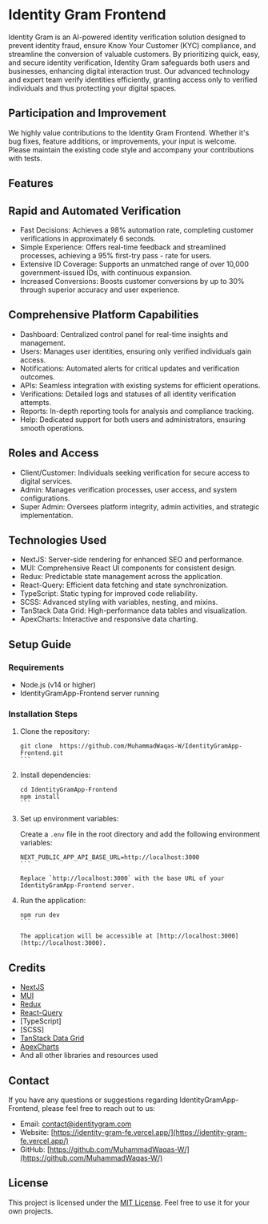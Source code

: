 # Identity Gram Frontend

Identity Gram is an AI-powered identity verification solution designed to prevent identity fraud, ensure Know Your Customer (KYC) compliance, and streamline the conversion of valuable customers. By prioritizing quick, easy, and secure identity verification, Identity Gram safeguards both users and businesses, enhancing digital interaction trust. Our advanced technology and expert team verify identities efficiently, granting access only to verified individuals and thus protecting your digital spaces.

## Participation and Improvement

We highly value contributions to the Identity Gram Frontend. Whether it's bug fixes, feature additions, or improvements, your input is welcome. Please maintain the existing code style and accompany your contributions with tests.

## Features

## Rapid and Automated Verification

- Fast Decisions: Achieves a 98% automation rate, completing customer verifications in approximately 6 seconds.
- Simple Experience: Offers real-time feedback and streamlined processes, achieving a 95% first-try pass - rate for users.
- Extensive ID Coverage: Supports an unmatched range of over 10,000 government-issued IDs, with continuous expansion.
- Increased Conversions: Boosts customer conversions by up to 30% through superior accuracy and user experience.

## Comprehensive Platform Capabilities

- Dashboard: Centralized control panel for real-time insights and management.
- Users: Manages user identities, ensuring only verified individuals gain access.
- Notifications: Automated alerts for critical updates and verification outcomes.
- APIs: Seamless integration with existing systems for efficient operations.
- Verifications: Detailed logs and statuses of all identity verification attempts.
- Reports: In-depth reporting tools for analysis and compliance tracking.
- Help: Dedicated support for both users and administrators, ensuring smooth operations.

## Roles and Access

- Client/Customer: Individuals seeking verification for secure access to digital services.
- Admin: Manages verification processes, user access, and system configurations.
- Super Admin: Oversees platform integrity, admin activities, and strategic implementation.

## Technologies Used

- NextJS: Server-side rendering for enhanced SEO and performance.
- MUI: Comprehensive React UI components for consistent design.
- Redux: Predictable state management across the application.
- React-Query: Efficient data fetching and state synchronization.
- TypeScript: Static typing for improved code reliability.
- SCSS: Advanced styling with variables, nesting, and mixins.
- TanStack Data Grid: High-performance data tables and visualization.
- ApexCharts: Interactive and responsive data charting.

## Setup Guide

### Requirements

- Node.js (v14 or higher)
- IdentityGramApp-Frontend server running

### Installation Steps

1. Clone the repository:

   ````shell
   git clone  https://github.com/MuhammadWaqas-W/IdentityGramApp-Frontend.git
   ```

   ````

2. Install dependencies:

   ````shell
   cd IdentityGramApp-Frontend
   npm install
   ```

   ````

3. Set up environment variables:

   Create a `.env` file in the root directory and add the following environment variables:

   ````plaintext
   NEXT_PUBLIC_APP_API_BASE_URL=http://localhost:3000
   ```

   Replace `http://localhost:3000` with the base URL of your IdentityGramApp-Frontend server.

   ````

4. Run the application:

   ````shell
   npm run dev
   ```

   The application will be accessible at [http://localhost:3000](http://localhost:3000).
   ````

## Credits

- [NextJS](https://nextjs.org/)
- [MUI](https://mui.com/)
- [Redux](https://redux.js.org)
- [React-Query](https://www.npmjs.com/package/react-query)
- [TypeScript]
- [SCSS]
- [TanStack Data Grid](https://tanstack.com/)
- [ApexCharts](https://apexcharts.com/)
- And all other libraries and resources used

## Contact

If you have any questions or suggestions regarding IdentityGramApp-Frontend, please feel free to reach out to us:

- Email: [contact@identitygram.com](mailto:contact@identitygram.com)
- Website: [https://identity-gram-fe.vercel.app/](https://identity-gram-fe.vercel.app/)
- GitHub: [https://github.com/MuhammadWaqas-W/](https://github.com/MuhammadWaqas-W/)

## License

This project is licensed under the [MIT License](LICENSE). Feel free to use it for your own projects.